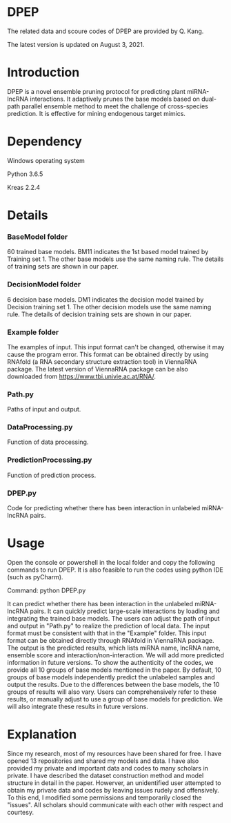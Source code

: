 # DPEP
The related data and scoure codes of DPEP are provided by Q. Kang.

The latest version is updated on August 3, 2021.

# Introduction
DPEP is a novel ensemble pruning protocol for predicting plant miRNA-lncRNA interactions. It adaptively prunes the base models based on dual-path parallel ensemble method to meet the challenge of cross-species prediction. It is effective for mining endogenous target mimics. 

# Dependency
Windows operating system

Python 3.6.5

Kreas 2.2.4

# Details
### BaseModel folder
60 trained base models. BM11 indicates the 1st based model trained by Training set 1. The other base models use the same naming rule. The details of training sets are shown in our paper.

### DecisionModel folder
6 decision base models. DM1 indicates the decision model trained by Decision training set 1. The other decision models use the same naming rule. The details of decision training sets are shown in our paper.

### Example folder
The examples of input. This input format can't be changed, otherwise it may cause the program error. This format can be obtained directly by using RNAfold (a RNA secondary structure extraction tool) in ViennaRNA package. The latest version of ViennaRNA package can be also downloaded from https://www.tbi.univie.ac.at/RNA/.

### Path.py
Paths of input and output.

### DataProcessing.py
Function of data processing.

### PredictionProcessing.py
Function of prediction process.

### DPEP.py
Code for predicting whether there has been interaction in unlabeled miRNA-lncRNA pairs.

# Usage
Open the console or powershell in the local folder and copy the following commands to run DPEP. It is also feasible to run the codes using python IDE (such as pyCharm).

Command: python DPEP.py

It can predict whether there has been interaction in the unlabeled miRNA-lncRNA pairs. It can quickly predict large-scale interactions by loading and integrating the trained base models. The users can adjust the path of input and output in "Path.py" to realize the prediction of local data. The input format must be consistent with that in the "Example" folder. This input format can be obtained directly through RNAfold in ViennaRNA package. The output is the predicted results, which lists miRNA name, lncRNA name, ensemble score and interaction/non-interaction. We will add more predicted information in future versions. To show the authenticity of the codes, we provide all 10 groups of base models mentioned in the paper. By default, 10 groups of base models independently predict the unlabeled samples and output the results. Due to the differences between the base models, the 10 groups of results will also vary. Users can comprehensively refer to these results, or manually adjust to use a group of base models for prediction. We will also integrate these results in future versions.

# Explanation
Since my research, most of my resources have been shared for free. I have opened 13 repositories and shared my models and data. I have also provided my private and important data and codes to many scholars in private. I have described the dataset construction method and model structure in detail in the paper. Howerver, an unidentified user attempted to obtain my private data and codes by leaving issues rudely and offensively. To this end, I modified some permissions and temporarily closed the "issues". All scholars should communicate with each other with respect and courtesy.
